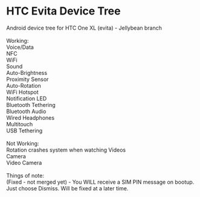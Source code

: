 HTC Evita Device Tree
========================
Android device tree for HTC One XL (evita) - Jellybean branch<br><br>
Working:<br>
Voice/Data<br>
NFC<br>
WiFi<br>
Sound<br>
Auto-Brightness<br>
Proximity Sensor<br>
Auto-Rotation<br>
WiFi Hotspot<br>
Notification LED<br>
Bluetooth Tethering<br>
Bluetooth Audio<br>
Wired Headphones<br>
Multitouch<br>
USB Tethering<br>
<br>
Not Working:<br>
Rotation crashes system when watching Videos<br>
Camera<br>
Video Camera<br>
<br>
Things of note:<br>
(Fixed - not merged yet) - You WILL receive a SIM PIN message on bootup. Just choose Dismiss. Will be fixed at a later time.<br>
